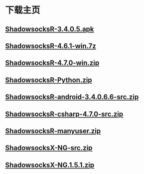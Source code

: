 # 下载主页

## [ShadowsocksR-3.4.0.5.apk](ShadowsocksR-3.4.0.5.apk)

## [ShadowsocksR-4.6.1-win.7z](ShadowsocksR-4.6.1-win.7z)

## [ShadowsocksR-4.7.0-win.zip](ShadowsocksR-4.7.0-win.zip)

## [ShadowsocksR-Python.zip](ShadowsocksR-Python.zip)

## [ShadowsocksR-android-3.4.0.6.6-src.zip](ShadowsocksR-android-3.4.0.6.6-src.zip)

## [ShadowsocksR-csharp-4.7.0-src.zip](ShadowsocksR-csharp-4.7.0-src.zip)

## [ShadowsocksR-manyuser.zip](ShadowsocksR-manyuser.zip)

## [ShadowsocksX-NG-src.zip](ShadowsocksX-NG-src.zip)

## [ShadowsocksX-NG.1.5.1.zip](ShadowsocksX-NG.1.5.1.zip)



